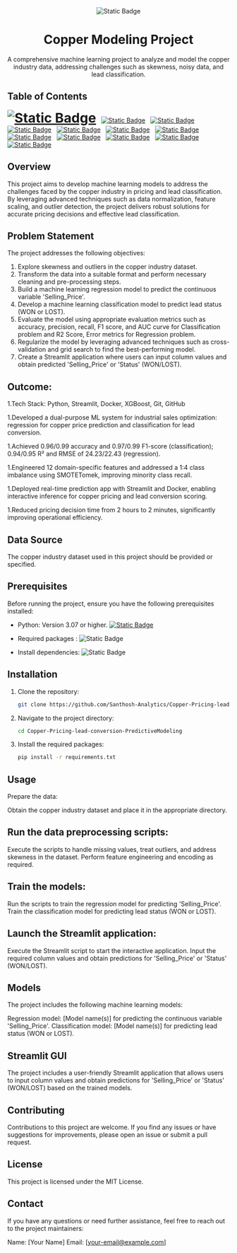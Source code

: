 <div align="center">
    <img alt="Static Badge" src="https://img.shields.io/badge/Modeling-blue?style=for-the-badge&logoColor=white&logo=Python&label=Copper&labelColor=grey&color=blue">
</div>

# <div align="center"> Copper Modeling Project</div>

<div align="center"> A comprehensive machine learning project to analyze and model the copper industry data, addressing challenges such as skewness, noisy data, and lead classification. </div>

## Table of Contents

<a href="#overview"><img alt="Static Badge" src="https://img.shields.io/badge/Overview_-blue?style=--&logo=headspace&logoColor=maroon&ogoSize=auto" style="font-size: 30px; font-weight: bold;"></a> &nbsp;
<a href="#problem-statement"><img alt="Static Badge" src="https://img.shields.io/badge/Problem%20Statement_-blue?style=--&logo=headspace&logoColor=maroon"></a> &nbsp;
<a href="#Outcome"><img alt="Static Badge" src="https://img.shields.io/badge/Problem%20Statement_-blue?style=--&logo=headspace&logoColor=maroon"></a> &nbsp;
<a href="#data-source"><img alt="Static Badge" src="https://img.shields.io/badge/Data%20Source_-blue?style=--&logo=headspace&logoColor=maroon"></a> &nbsp;
<a href="#prerequisites"><img alt="Static Badge" src="https://img.shields.io/badge/Prerequisites_-blue?style=--&logo=headspace&logoColor=maroon"></a> &nbsp;
<a href="#installation"><img alt="Static Badge" src="https://img.shields.io/badge/Installation_-blue?style=--&logo=headspace&logoColor=maroon"></a> &nbsp;
<a href="#usage"><img alt="Static Badge" src="https://img.shields.io/badge/Usage_-blue?style=--&logo=headspace&logoColor=maroon"></a> &nbsp;
<a href="#models"><img alt="Static Badge" src="https://img.shields.io/badge/Models_-blue?style=--&logo=headspace&logoColor=maroon"></a> &nbsp;
<a href="#streamlit-gui"><img alt="Static Badge" src="https://img.shields.io/badge/Streamlit%20GUI_-blue?style=--&logo=headspace&logoColor=maroon"></a> &nbsp;
<a href="#contributing"><img alt="Static Badge" src="https://img.shields.io/badge/Contributing_-blue?style=--&logo=headspace&logoColor=maroon"></a> &nbsp;
<a href="#license"><img alt="Static Badge" src="https://img.shields.io/badge/License_-blue?style=--&logo=headspace&logoColor=maroon"></a>
<a href="#contact"><img alt="Static Badge" src="https://img.shields.io/badge/Contact_-blue?style=--&logo=headspace&logoColor=maroon"></a>

## Overview

This project aims to develop machine learning models to address the challenges faced by the copper industry in pricing and lead classification. By leveraging advanced techniques such as data normalization, feature scaling, and outlier detection, the project delivers robust solutions for accurate pricing decisions and effective lead classification.

## Problem Statement

The project addresses the following objectives:

1. Explore skewness and outliers in the copper industry dataset.
2. Transform the data into a suitable format and perform necessary cleaning and pre-processing steps.
3. Build a machine learning regression model to predict the continuous variable 'Selling_Price'.
4. Develop a machine learning classification model to predict lead status (WON or LOST).
5. Evaluate the model using appropriate evaluation metrics such as accuracy, precision, recall, F1 score, and AUC curve for Classification problem and R2 Score, Error metrics for Regression problem.
6. Regularize the model by leveraging advanced techniques such as cross-validation and grid search to find the best-performing model.
7. Create a Streamlit application where users can input column values and obtain predicted 'Selling_Price' or 'Status' (WON/LOST).

## Outcome:

1.Tech Stack: Python, Streamlit, Docker, XGBoost, Git, GitHub

1.Developed a dual-purpose ML system for industrial sales optimization: regression for copper price prediction and classification for lead conversion.

1.Achieved 0.96/0.99 accuracy and 0.97/0.99 F1-score (classification); 0.94/0.95 R² and RMSE of 24.23/22.43 (regression).

1.Engineered 12 domain-specific features and addressed a 1:4 class imbalance using SMOTETomek, improving minority class recall.

1.Deployed real-time prediction app with Streamlit and Docker, enabling interactive inference for copper pricing and lead conversion scoring.

1.Reduced pricing decision time from 2 hours to 2 minutes, significantly improving operational efficiency.

## Data Source

The copper industry dataset used in this project should be provided or specified.

## Prerequisites

Before running the project, ensure you have the following prerequisites installed:

- Python: Version 3.07 or higher. <a href="https://www.python.org/downloads">
  <img alt="Static Badge" src="https://img.shields.io/badge/Download_Python-darkgreen?style=--&logo=python&logoColor=white">
  </a>

- Required packages : <img alt="Static Badge" src="https://img.shields.io/badge/Pandas--NumP--SKlearn--Seaborn--Matplotlib--Streamlit-darkgreen?style=--&logo=pypi&logoColor=white">

- Install dependencies: <img alt="Static Badge" src="https://img.shields.io/badge/pip install --r requirements.txt-darkgreen?style=--&logo=pypi&logoColor=white">

## Installation

1. Clone the repository:

   ```bash
   git clone https://github.com/Santhosh-Analytics/Copper-Pricing-lead-conversion-PredictiveModeling-.git
   ```

2. Navigate to the project directory:
   ```bash
   cd Copper-Pricing-lead-conversion-PredictiveModeling
   ```
3. Install the required packages:
   ```bash
   pip install -r requirements.txt
   ```

## Usage

Prepare the data:

Obtain the copper industry dataset and place it in the appropriate directory.

## Run the data preprocessing scripts:

Execute the scripts to handle missing values, treat outliers, and address skewness in the dataset.
Perform feature engineering and encoding as required.

## Train the models:

Run the scripts to train the regression model for predicting 'Selling_Price'.
Train the classification model for predicting lead status (WON or LOST).

## Launch the Streamlit application:

Execute the Streamlit script to start the interactive application.
Input the required column values and obtain predictions for 'Selling_Price' or 'Status' (WON/LOST).

## Models

The project includes the following machine learning models:

Regression model: [Model name(s)] for predicting the continuous variable 'Selling_Price'.
Classification model: [Model name(s)] for predicting lead status (WON or LOST).

## Streamlit GUI

The project includes a user-friendly Streamlit application that allows users to input column values and obtain predictions for 'Selling_Price' or 'Status' (WON/LOST) based on the trained models.

## Contributing

Contributions to this project are welcome. If you find any issues or have suggestions for improvements, please open an issue or submit a pull request.

## License

This project is licensed under the MIT License.

## Contact

If you have any questions or need further assistance, feel free to reach out to the project maintainers:

Name: [Your Name]
Email: [your-email@example.com]
